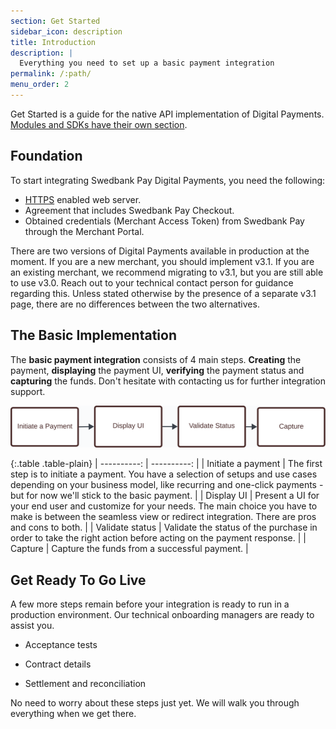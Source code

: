 ```yaml
---
section: Get Started
sidebar_icon: description
title: Introduction
description: |
  Everything you need to set up a basic payment integration
permalink: /:path/
menu_order: 2
---
```


Get Started is a guide for the native API implementation of Digital Payments.
[Modules and SDKs have their own section][modules-sdks].

## Foundation

To start integrating Swedbank Pay Digital Payments, you need the following:

*   [HTTPS][https] enabled web server.
*   Agreement that includes Swedbank Pay Checkout.
*   Obtained credentials (Merchant Access Token) from Swedbank Pay through
    the Merchant Portal.

There are two versions of Digital Payments available in production at the
moment. If you are a new merchant, you should implement v3.1. If you are an
existing merchant, we recommend migrating to v3.1, but you are still able to use
v3.0. Reach out to your technical contact person for guidance regarding this.
Unless stated otherwise by the presence of a separate v3.1 page, there are no
differences between the two alternatives.

## The Basic Implementation

The **basic payment integration** consists of 4 main steps. **Creating** the
payment, **displaying** the payment UI, **verifying** the payment status and
**capturing** the funds. Don't hesitate with contacting us for further
integration support.

![Implementation steps][basic-implementation]

{:.table .table-plain}
| ----------: | ----------: |
| Initiate a payment | The first step is to initiate a payment. You have a selection of setups and use cases depending on your business model, like recurring and one-click payments - but for now we'll stick to the basic payment. |
| Display UI         | Present a UI for your end user and customize for your needs. The main choice you have to make is between the seamless view or redirect integration. There are pros and cons to both. |
| Validate status    | Validate the status of the purchase in order to take the right action before acting on the payment response. |
| Capture            |  Capture the funds from a successful payment. |

## Get Ready To Go Live

A few more steps remain before your integration is ready to run in a production
environment. Our technical onboarding managers are ready to assist you.

*   Acceptance tests

*   Contract details

*   Settlement and reconciliation

No need to worry about these steps just yet. We will walk you through everything
when we get there.

[basic-implementation]: /assets/img/basic-implementation.svg
[https]: /checkout-v3/resources/fundamental-principles#connection-and-protocol
[json]: https://www.json.org/
[modules-sdks]: /checkout-v3/modules-sdks/
[rest]: https://en.wikipedia.org/wiki/Representational_state_transfer
